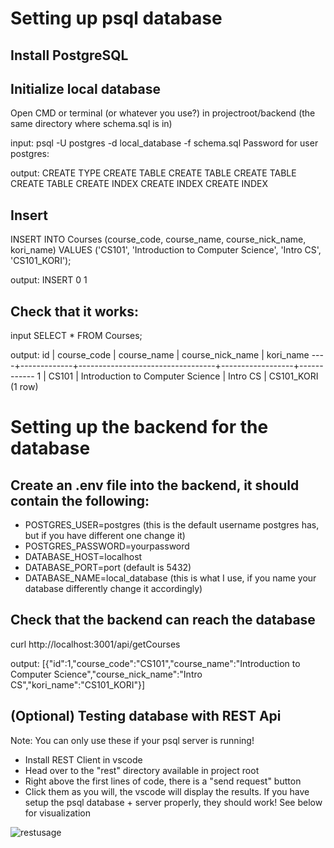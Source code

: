 # Setting up psql database

## Install PostgreSQL
## Initialize local database

Open CMD or terminal (or whatever you use?) in projectroot/backend (the same directory where schema.sql is in)

input:
psql -U postgres -d local_database -f schema.sql
Password for user postgres:

output:
CREATE TYPE
CREATE TABLE
CREATE TABLE
CREATE TABLE
CREATE TABLE
CREATE INDEX
CREATE INDEX
CREATE INDEX

## Insert

INSERT INTO Courses (course_code, course_name, course_nick_name, kori_name) VALUES ('CS101', 'Introduction to Computer Science', 'Intro CS', 'CS101_KORI');

output:
INSERT 0 1

## Check that it works:

input
SELECT * FROM Courses;

output:
 id | course_code |           course_name            | course_nick_name | kori_name
----+-------------+----------------------------------+------------------+------------
  1 | CS101       | Introduction to Computer Science | Intro CS         | CS101_KORI
(1 row)


# Setting up the backend for the database

## Create an .env file into the backend, it should contain the following:

- POSTGRES_USER=postgres (this is the default username postgres has, but if you have different one change it)
- POSTGRES_PASSWORD=yourpassword
- DATABASE_HOST=localhost
- DATABASE_PORT=port (default is 5432)
- DATABASE_NAME=local_database (this is what I use, if you name your database differently change it accordingly)

## Check that the backend can reach the database

curl http://localhost:3001/api/getCourses

output:
[{"id":1,"course_code":"CS101","course_name":"Introduction to Computer Science","course_nick_name":"Intro CS","kori_name":"CS101_KORI"}]

## (Optional) Testing database with REST Api

Note: You can only use these if your psql server is running!

- Install REST Client in vscode
- Head over to the "rest" directory available in project root
- Right above the first lines of code, there is a "send request" button
- Click them as you will, the vscode will display the results. If you have setup the psql database + server properly, they should work! See below for visualization

![restusage](https://i.gyazo.com/edb6d25843d098f19da254aa152c05ed.gif)
